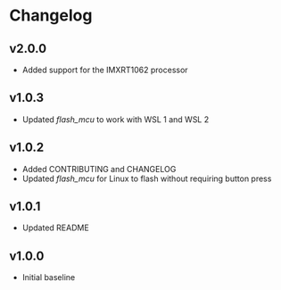 # Changelog

## v2.0.0
- Added support for the IMXRT1062 processor

## v1.0.3
- Updated *flash_mcu* to work with WSL 1 and WSL 2

## v1.0.2
- Added CONTRIBUTING and CHANGELOG
- Updated *flash_mcu* for Linux to flash without requiring button press

## v1.0.1
- Updated README

## v1.0.0
- Initial baseline
